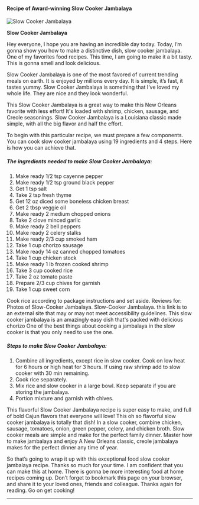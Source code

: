             

#### Recipe of Award-winning Slow Cooker Jambalaya

![Slow Cooker Jambalaya](https://img-global.cpcdn.com/recipes/6655163335966720/751x532cq70/slow-cooker-jambalaya-recipe-main-photo.jpg)

**Slow Cooker Jambalaya**

Hey everyone, I hope you are having an incredible day today. Today, I’m gonna show you how to make a distinctive dish, slow cooker jambalaya. One of my favorites food recipes. This time, I am going to make it a bit tasty. This is gonna smell and look delicious.

Slow Cooker Jambalaya is one of the most favored of current trending meals on earth. It is enjoyed by millions every day. It is simple, it’s fast, it tastes yummy. Slow Cooker Jambalaya is something that I’ve loved my whole life. They are nice and they look wonderful.

This Slow Cooker Jambalaya is a great way to make this New Orleans favorite with less effort! It's loaded with shrimp, chicken, sausage, and Creole seasonings. Slow Cooker Jambalaya is a Louisiana classic made simple, with all the big flavor and half the effort.

To begin with this particular recipe, we must prepare a few components. You can cook slow cooker jambalaya using 19 ingredients and 4 steps. Here is how you can achieve that.

##### The ingredients needed to make Slow Cooker Jambalaya:

1.  Make ready 1/2 tsp cayenne pepper
2.  Make ready 1/2 tsp ground black pepper
3.  Get 1 tsp salt
4.  Take 2 tsp fresh thyme
5.  Get 12 oz diced some boneless chicken breast
6.  Get 2 tbsp veggie oil
7.  Make ready 2 medium chopped onions
8.  Take 2 clove minced garlic
9.  Make ready 2 bell peppers
10.  Make ready 2 celery stalks
11.  Make ready 2/3 cup smoked ham
12.  Take 1 cup chorizo sausage
13.  Make ready 14 oz canned chopped tomatoes
14.  Take 1 cup chicken stock
15.  Make ready 1 lb frozen cooked shrimp
16.  Take 3 cup cooked rice
17.  Take 2 oz tomato paste
18.  Prepare 2/3 cup chives for garnish
19.  Take 1 cup sweet corn

Cook rice according to package instructions and set aside. Reviews for: Photos of Slow-Cooker Jambalaya. Slow-Cooker Jambalaya. this link is to an external site that may or may not meet accessibility guidelines. This slow cooker jambalaya is an amazingly easy dish that's packed with delicious chorizo One of the best things about cooking a jambalaya in the slow cooker is that you only need to use the one.

##### Steps to make Slow Cooker Jambalaya:

1.  Combine all ingredients, except rice in slow cooker. Cook on low heat for 6 hours or high heat for 3 hours. If using raw shrimp add to slow cooker with 30 min remaining.
2.  Cook rice separately.
3.  Mix rice and slow cooker in a large bowl. Keep separate if you are storing the jambalaya.
4.  Portion mixture and garnish with chives.

This flavorful Slow Cooker Jambalaya recipe is super easy to make, and full of bold Cajun flavors that everyone will love! This oh so flavorful slow cooker jambalaya is totally that dish! In a slow cooker, combine chicken, sausage, tomatoes, onion, green pepper, celery, and chicken broth. Slow cooker meals are simple and make for the perfect family dinner. Master how to make jambalaya and enjoy A New Orleans classic, creole jambalaya makes for the perfect dinner any time of year.

So that’s going to wrap it up with this exceptional food slow cooker jambalaya recipe. Thanks so much for your time. I am confident that you can make this at home. There is gonna be more interesting food at home recipes coming up. Don’t forget to bookmark this page on your browser, and share it to your loved ones, friends and colleague. Thanks again for reading. Go on get cooking!

* * *